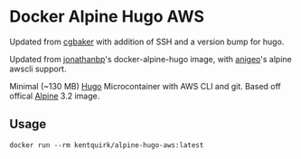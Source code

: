 # Docker Alpine Hugo AWS
Updated from [cgbaker](https://github.com/cgbaker/docker-alpine-hugo-aws) with addition of SSH and a version bump for hugo.

Updated from [jonathanbp](https://github.com/jonathanbp/docker-alpine-hugo)'s docker-alpine-hugo image, with [anigeo](https://github.com/anigeo/docker-awscli/blob/master/Dockerfile)'s alpine awscli support.

Minimal (~130 MB) [Hugo](https://gohugo.io) Microcontainer with AWS CLI and git. Based off offical [Alpine](https://hub.docker.com/_/alpine/) 3.2 image.

## Usage

    docker run --rm kentquirk/alpine-hugo-aws:latest
